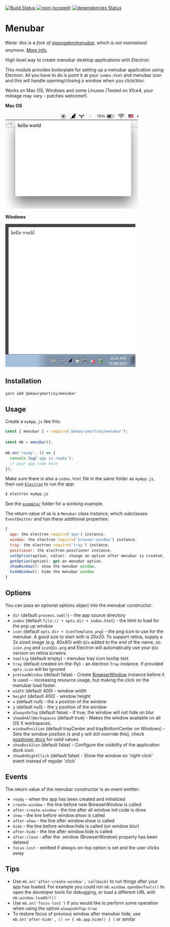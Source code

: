 [![Build Status](https://travis-ci.org/amaurymartiny/menubar.svg?branch=master)](https://travis-ci.org/amaurymartiny/menubar)
[![npm (scoped)](https://img.shields.io/npm/v/@amaurymartiny/menubar.svg)](https://www.npmjs.com/package/@amaurymartiny/menubar)
[![dependencies Status](https://david-dm.org/amaurymartiny/menubar/status.svg)](https://david-dm.org/amaurymartiny/menubar)

# Menubar

❗*Note: this is a fork of [maxogden/menubar](https://github.com/maxogden/menubar), which is not maintained anymore. [More info](https://github.com/maxogden/menubar/issues/200#issuecomment-462075264).*

High level way to create menubar desktop applications with Electron.

This module provides boilerplate for setting up a menubar application using Electron. All you have to do is point it at your `index.html` and menubar icon and this will handle opening/closing a window when you click/blur.

Works on Mac OS, Windows and some Linuxes (Tested on Xfce4, your mileage may vary - patches welcome!).

**Mac OS**

![screenshot](screenshot.png)

**Windows**

![screenshot](screenshot-windows.png)

## Installation

```bash
yarn add @amaurymartiny/menubar
```

## Usage

Create a `myApp.js` like this:

```javascript
const { menubar } = require('@amaurymartiny/menubar');

const mb = menubar();

mb.on('ready', () => {
  console.log('app is ready');
  // your app code here
});
```

Make sure there is also a `index.html` file in the same folder as `myApp.js`, then use [`Electron`](https://npmjs.org/electron) to run the app:

```bash
$ electron myApp.js
```

See the [`example/`](/example) folder for a working example.

The return value of `mb` is a `Menubar` class instance, which subclasses `EventEmitter` and has these additional properties:

```javascript
{
  app: the electron require('app') instance,
  window: the electron require('browser-window') instance,
  tray: the electron require('tray') instance,
  positioner: the electron-positioner instance,
  setOption(option, value): change an option after menubar is created,
  getOption(option): get an menubar option,
  showWindow(): show the menubar window,
  hideWindow(): hide the menubar window
}
```

## Options

You can pass an optional options object into the menubar constructor:

- `dir` (default `process.cwd()`) - the app source directory
- `index` (default `file:// + opts.dir + index.html`) - the html to load for the pop up window
- `icon` (default `opts.dir + IconTemplate.png`) - the png icon to use for the menubar. A good size to start with is 20x20. To support retina, supply a 2x sized image (e.g. 40x40) with `@2x` added to the end of the name, so `icon.png` and `icon@2x.png` and Electron will automatically use your `@2x` version on retina screens.
- `tooltip` (default empty) - menubar tray icon tooltip text
- `tray` (default created on-the-fly) - an electron `Tray` instance. if provided `opts.icon` will be ignored
- `preloadWindow` (default false) - Create [BrowserWindow](https://github.com/atom/electron/blob/master/docs/api/browser-window.md) instance before it is used -- increasing resource usage, but making the click on the menubar load faster.
- `width` (default 400) - window width
- `height` (default 400) - window height
- `x` (default null) - the x position of the window
- `y` (default null) - the y position of the window
- `alwaysOnTop` (default false) - if true, the window will not hide on blur
- `showOnAllWorkspaces` (default true) - Makes the window available on all OS X workspaces.
- `windowPosition` (default trayCenter and trayBottomCenter on Windows) - Sets the window position (x and y will still override this), check [positioner docs](https://github.com/jenslind/electron-positioner#docs) for valid values.
- `showDockIcon` (default false) - Configure the visibility of the application dock icon.
- `showOnRightClick` (default false) - Show the window on 'right-click' event instead of regular 'click'

## Events

The return value of the menubar constructor is an event emitter:

- `ready` - when the app has been created and initialized
- `create-window` - the line before new BrowserWindow is called
- `after-create-window` - the line after all window init code is done
- `show` - the line before window.show is called
- `after-show` - the line after window.show is called
- `hide` - the line before window.hide is called (on window blur)
- `after-hide` - the line after window.hide is called
- `after-close` - after the .window (BrowserWindow) property has been deleted
- `focus-lost` - emitted if always-on-top option is set and the user clicks away

## Tips

- Use `mb.on('after-create-window', callback)` to run things after your app has loaded. For example you could run `mb.window.openDevTools()` to open the developer tools for debugging, or load a different URL with `mb.window.loadUrl()`
- Use `mb.on('focus-lost')` if you would like to perform some operation when using the option `alwaysOnTop:true`
- To restore focus of previous window after menubar hide, use `mb.on('after-hide', () => { mb.app.hide() } )` or similar
